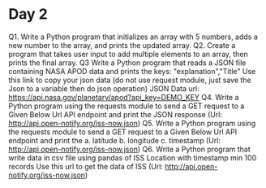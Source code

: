 # Day 2 
Q1. Write a Python program that initializes an array with 5 numbers, adds a new number to the array, and prints the updated array. 
Q2. Create a program that takes user input to add multiple elements to an array, then prints the final array. 
Q3 Write a Python program that reads a JSON file containing NASA APOD data and prints the keys: "explanation","Title" 
Use this link to copy your json data (do not use request module, just save the Json to a variable then do json operation) 
JSON Data url: https://api.nasa.gov/planetary/apod?api_key=DEMO_KEY 
Q4. Write a Python program using the requests module to send a GET request to a Given Below Url API endpoint and print the JSON response 
(Url: http://api.open-notify.org/iss-now.json) 
Q5. Write a Python program using the requests module to send a GET request to a Given Below Url API endpoint and print the 
a. latitude 
b. longitude 
c. timestamp 
(Url: http://api.open-notify.org/iss-now.json) 
Q6. Write a Python program that write data in csv file using pandas of ISS Location with timestamp min 100 records Use this url to get the data of ISS (Url: http://api.open-notify.org/iss-now.json) 
